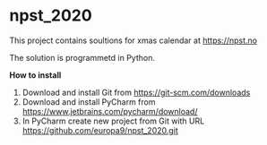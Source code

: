 # npst_2020

This project contains soultions for xmas calendar at https://npst.no

The solution is programmetd in Python.

**How to install**
1. Download and install Git from https://git-scm.com/downloads
2. Download and install PyCharm from https://www.jetbrains.com/pycharm/download/
3. In PyCharm create new project from Git with URL https://github.com/europa9/npst_2020.git
